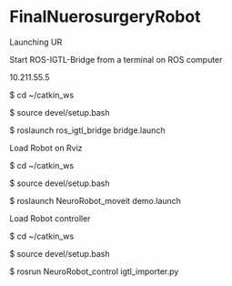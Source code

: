 # FinalNuerosurgeryRobot

Launching UR


 

Start ROS-IGTL-Bridge from a terminal on ROS computer 

10.211.55.5


 

$ cd ~/catkin_ws

$ source devel/setup.bash

$ roslaunch ros_igtl_bridge bridge.launch


 

Load Robot on Rviz

$ cd ~/catkin_ws

$ source devel/setup.bash

$ roslaunch NeuroRobot_moveit demo.launch


 

Load Robot controller

$ cd ~/catkin_ws

$ source devel/setup.bash

$ rosrun NeuroRobot_control igtl_importer.py
